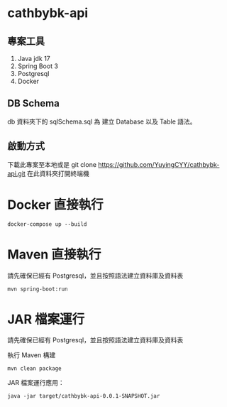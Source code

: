 # cathbybk-api

## 專案工具

1. Java jdk 17
2. Spring Boot 3
3. Postgresql
4. Docker

## DB Schema

db 資料夾下的 sqlSchema.sql 為 建立 Database 以及 Table 語法。

## 啟動方式

下載此專案至本地或是 git clone https://github.com/YuyingCYY/cathbybk-api.git
在此資料夾打開終端機

# Docker 直接執行

```shell
docker-compose up --build
```

# Maven 直接執行

請先確保已經有 Postgresql，並且按照語法建立資料庫及資料表

```shell
mvn spring-boot:run
```

# JAR 檔案運行

請先確保已經有 Postgresql，並且按照語法建立資料庫及資料表

執行 Maven 構建
```shell
mvn clean package
```

JAR 檔案運行應用：
```shell
java -jar target/cathbybk-api-0.0.1-SNAPSHOT.jar
```


